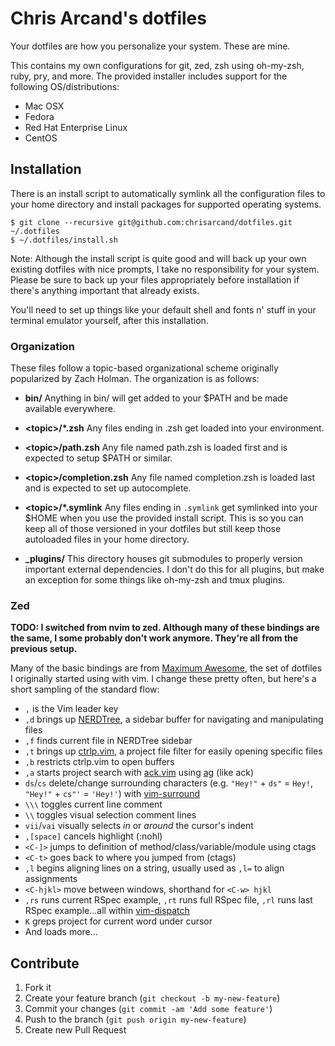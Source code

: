 # Chris Arcand's dotfiles

Your dotfiles are how you personalize your system. These are mine.

This contains my own configurations for git, zed, zsh using oh-my-zsh, ruby, pry, and more.
The provided installer includes support for the following OS/distributions:

- Mac OSX
- Fedora
- Red Hat Enterprise Linux
- CentOS

## Installation

There is an install script to automatically symlink all the configuration files
to your home directory and install packages for supported operating systems.

```plaintext
$ git clone --recursive git@github.com:chrisarcand/dotfiles.git ~/.dotfiles
$ ~/.dotfiles/install.sh
```

Note: Although the install script is quite good and will back up your own
existing dotfiles with nice prompts, I take no responsibility for your system.
Please be sure to back up your files appropriately before installation if
there's anything important that already exists.

You'll need to set up things like your default shell and fonts n' stuff in your terminal emulator yourself, after this installation.

### Organization

These files follow a topic-based organizational scheme originally popularized by Zach Holman.
The organization is as follows:

- **bin/**
  Anything in bin/ will get added to your $PATH and be made available everywhere.

- **\<topic\>/\*.zsh**
  Any files ending in .zsh get loaded into your environment.

- **\<topic\>/path.zsh**
  Any file named path.zsh is loaded first and is expected to
  setup $PATH or similar.

- **\<topic\>/completion.zsh**
  Any file named completion.zsh is loaded last and is
  expected to set up autocomplete.

- **\<topic\>/\*.symlink**
  Any files ending in `.symlink` get symlinked into your $HOME when you use the
  provided install script. This is so you can keep all of those versioned in
  your dotfiles but still keep those autoloaded files in your home directory.

- **\_plugins/**
  This directory houses git submodules to properly version important external dependencies. I don't
  do this for all plugins, but make an exception for some things like oh-my-zsh and tmux plugins.

### Zed

**TODO: I switched from nvim to zed. Although many of these bindings are the same, I some probably don't work anymore. They're all from the previous setup.**

Many of the basic bindings are from [Maximum Awesome](https://github.com/square/maximum-awesome), the set of dotfiles I originally started using with vim.
I change these pretty often, but here's a short sampling of the standard flow:

- `,` is the Vim leader key
- `,d` brings up [NERDTree](https://github.com/scrooloose/nerdtree), a sidebar buffer for navigating and manipulating files
- `,f` finds current file in NERDTree sidebar
- `,t` brings up [ctrlp.vim](https://github.com/kien/ctrlp.vim), a project file filter for easily opening specific files
- `,b` restricts ctrlp.vim to open buffers
- `,a` starts project search with [ack.vim](https://github.com/mileszs/ack.vim) using [ag](https://github.com/ggreer/the_silver_searcher) (like ack)
- `ds`/`cs` delete/change surrounding characters (e.g. `"Hey!"` + `ds"` = `Hey!`, `"Hey!"` + `cs"'` = `'Hey!'`) with [vim-surround](https://github.com/tpope/vim-surround)
- `\\\` toggles current line comment
- `\\` toggles visual selection comment lines
- `vii`/`vai` visually selects _in_ or _around_ the cursor's indent
- `,[space]` cancels highlight (:nohl)
- `<C-]>` jumps to definition of method/class/variable/module using ctags
- `<C-t>` goes back to where you jumped from (ctags)
- `,l` begins aligning lines on a string, usually used as `,l=` to align assignments
- `<C-hjkl>` move between windows, shorthand for `<C-w> hjkl`
- `,rs` runs current RSpec example, `,rt` runs full RSpec file, `,rl` runs last RSpec example...all within [vim-dispatch](https://github.com/tpope/vim-dispatch)
- `K` greps project for current word under cursor
- And loads more...

## Contribute

1. Fork it
2. Create your feature branch (`git checkout -b my-new-feature`)
3. Commit your changes (`git commit -am 'Add some feature'`)
4. Push to the branch (`git push origin my-new-feature`)
5. Create new Pull Request
